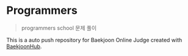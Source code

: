 # Programmers

> programmers school 문제 풀이

This is a auto push repository for Baekjoon Online Judge created with [BaekjoonHub](https://github.com/BaekjoonHub/BaekjoonHub).

